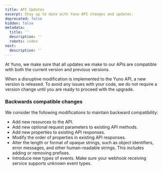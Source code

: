 ```yaml
---
title: API Updates
excerpt: Stay up to date with Yuno API changes and updates.
deprecated: false
hidden: false
metadata:
  title: ''
  description: ''
  robots: index
next:
  description: ''
---
```

At Yuno, we make sure that all updates we make to our APIs are compatible with both the current version and previous versions.

When a disruptive modification is implemented to the Yuno API, a new version is released. To avoid any issues with your code, we do not require a version change until you are ready to proceed with the upgrade.

### Backwards compatible changes

We consider the following modifications to maintain backward compatibility:

- Add new resources to the API.
- Add new optional request parameters to existing API methods.
- Add new properties to existing API responses.
- Modify the order of properties in existing API responses.
- Alter the length or format of opaque strings, such as object identifiers, error messages, and other human-readable strings. This includes adding or removing prefixes.
- Introduce new types of events. Make sure your webhook receiving service supports unknown event types.